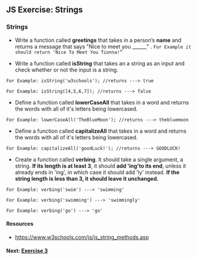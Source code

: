 ## JS Exercise: Strings 


### Strings 

* Write a function called **greetings** that takes in a person’s **name** and returns a message that says "Nice to meet you ______" .  `For Example it should return ‘Nice To Meet You Tionna!” `



* Write a function called **isString** that takes an a string as an input and check whether or not the input is a string. 

`For Example: isString('w3schools'); //returns ---> true`

`For Example: isString([4,5,6,7]); //returns ---> false`



* Define a function called **lowerCaseAll** that takes in a word and returns the words with all of it's letters being lowercased. 

`For Example: lowerCaseAll('TheBlueMoon'); //returns ---> thebluemoon` 



* Define a function called **capitalizeAll** that takes in a word and returns the words with all of it's letters being lowercased. 

`For Example: capitalizeAll('goodLuck!'); //returns ---> GOODLUCK!` 


* Create a function called **verbing**. It should take a single argument, a string. **If its length is at least 3**, it should **add 'ing'to its end**, unless it already ends in 'ing', in which case it should add 'ly' instead. **If the string length is less than 3, it should leave it unchanged.**

`For Example: verbing('swim') ---> 'swimming'`

`For Example: verbing('swimming') ---> 'swimmingly'`

`For Example: verbing('go') ---> 'go'`


#### Resources

* https://www.w3schools.com/js/js_string_methods.asp


#### Next: [Exercise 3](https://github.com/HarlemBusinessAlliance/WebDevelopmentSquad/blob/master/breakdown_javascript_pt2/exercise3.md)